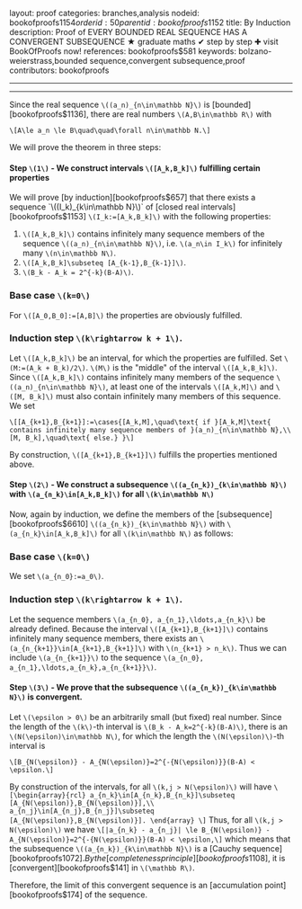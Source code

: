 layout: proof
categories: branches,analysis
nodeid: bookofproofs$1154
orderid: 50
parentid: bookofproofs$1152
title: By Induction
description:  Proof of EVERY BOUNDED REAL SEQUENCE HAS A CONVERGENT SUBSEQUENCE &#9733; graduate maths &#10004; step by step &#10010; visit BookOfProofs now!
references: bookofproofs$581
keywords: bolzano-weierstrass,bounded sequence,convergent subsequence,proof
contributors: bookofproofs

---


---

Since the real sequence `\((a_n)_{n\in\mathbb N}\)` is [bounded][bookofproofs$1136], there are real numbers `\(A,B\in\mathbb R\)` with

`\[A\le a_n \le B\quad\quad\forall n\in\mathbb N.\]`

We will prove the theorem in three steps:

#### Step `\(1\)` - We construct intervals `\([A_k,B_k]\)` fulfilling certain properties

We will prove [by induction][bookofproofs$657] that there exists a sequence `\((I_k)_{k\in\mathbb N}\)` of [closed real intervals][bookofproofs$1153] `\(I_k:=[A_k,B_k]\)` with the following properties:

1. `\([A_k,B_k]\)` contains infinitely many sequence members of the sequence `\((a_n)_{n\in\mathbb N}\)`, i.e. `\(a_n\in I_k\)` for infinitely many `\(n\in\mathbb N\)`.
1. `\([A_k,B_k]\subseteq [A_{k-1},B_{k-1}]\)`.
1. `\(B_k - A_k = 2^{-k}(B-A)\)`.

### Base case `\(k=0\)`

For `\([A_0,B_0]:=[A,B]\)` the properties are obviously fulfilled.

### Induction step `\(k\rightarrow k + 1\)`.

Let `\([A_k,B_k]\)` be an interval, for which the properties are fulfilled. Set `\(M:=(A_k + B_k)/2\)`. `\(M\)` is the "middle" of the interval  `\([A_k,B_k]\)`. Since `\([A_k,B_k]\)` contains infinitely many members of the sequence `\((a_n)_{n\in\mathbb N}\)`, at least one of the intervals `\([A_k,M]\)` and `\([M, B_k]\)` must also contain infinitely many members of this sequence. We set

`\[[A_{k+1},B_{k+1}]:=\cases{[A_k,M],\quad\text{ if }[A_k,M]\text{ contains infinitely many sequence members of }(a_n)_{n\in\mathbb N},\\
[M, B_k],\quad\text{ else.}
}\]`

By construction, `\([A_{k+1},B_{k+1}]\)` fulfills the properties mentioned above.

#### Step `\(2\)` - We construct a subsequence `\((a_{n_k})_{k\in\mathbb N}\)` with `\(a_{n_k}\in[A_k,B_k]\)` for all `\(k\in\mathbb N\)`

Now, again by induction, we define the members of the [subsequence][bookofproofs$6610] `\((a_{n_k})_{k\in\mathbb N}\)` with `\(a_{n_k}\in[A_k,B_k]\)` for all `\(k\in\mathbb N\)` as follows:


### Base case `\(k=0\)`

We set `\(a_{n_0}:=a_0\)`.

### Induction step `\(k\rightarrow k + 1\)`.

Let the sequence members `\(a_{n_0}, a_{n_1},\ldots,a_{n_k}\)` be already defined. Because the interval `\([A_{k+1},B_{k+1}]\)` contains infinitely many sequence members, there exists an `\(a_{n_{k+1}}\in[A_{k+1},B_{k+1}]\)` with `\(n_{k+1} > n_k\)`. Thus we can include `\(a_{n_{k+1}}\)` to the sequence `\(a_{n_0}, a_{n_1},\ldots,a_{n_k},a_{n_{k+1}}\)`.

#### Step `\(3\)` - We prove that the subsequence `\((a_{n_k})_{k\in\mathbb N}\)` is convergent.

Let `\(\epsilon > 0\)` be an arbitrarily small (but fixed) real number. Since the length of the `\(k\)`-th interval is `\(B_k - A_k=2^{-k}(B-A)\)`, there is an `\(N(\epsilon)\in\mathbb N\)`, for which the length the `\(N(\epsilon)\)`-th interval is 

`\[B_{N(\epsilon)} - A_{N(\epsilon)}=2^{-{N(\epsilon)}}(B-A) < \epsilon.\]`

By construction of the intervals, for all `\(k,j > N(\epsilon)\)` will have 
`\[\begin{array}{rcl}
a_{n_k}\in[A_{n_k},B_{n_k}]\subseteq [A_{N(\epsilon)},B_{N(\epsilon)}],\\
a_{n_j}\in[A_{n_j},B_{n_j}]\subseteq [A_{N(\epsilon)},B_{N(\epsilon)}].
\end{array}
\]`
Thus, for all `\(k,j > N(\epsilon)\)` we have
`\[|a_{n_k} - a_{n_j}| \le B_{N(\epsilon)} - A_{N(\epsilon)}=2^{-{N(\epsilon)}}(B-A) < \epsilon,\]`
which means that the subsequence `\((a_{n_k})_{k\in\mathbb N}\)` is a [Cauchy sequence][bookofproofs$1072]. By the [completeness principle][bookofproofs$1108], it is [convergent][bookofproofs$141] in `\(\mathbb R\)`.

Therefore, the limit of this convergent sequence is an [accumulation point][bookofproofs$174] of the sequence.

